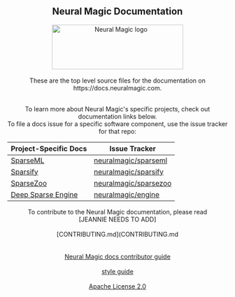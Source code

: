 
<div align="center"><h2>Neural Magic Documentation</h2></div>

<div align="center">
  <img src="https://neuralmagic.com/wp-content/themes/neural-magic/assets/img/logo-header2.svg" width="300" height="102" ALT="Neural Magic logo"><br><br>
</div>

<div align="center">
These are the top level source files for the documentation on
https://docs.neuralmagic.com.<br><br>

To learn more about Neural Magic's specific projects, check out documentation links below.<br> 
To file a docs issue for a specific software component, use the issue tracker for that repo:


| Project-Specific Docs        | Issue Tracker |
| ----------- | ----------- |
| [SparseML](https://docs.neuralmagic.com/sparseml)       | [neuralmagic/sparseml](https://github.com/neuralmagic/sparseml/issues/new)        |
| [Sparsify](https://docs.neuralmagic.com/sparsify)  | [neuralmagic/sparsify](https://github.com/neuralmagic/sparsify/issues/new)      |
| [SparseZoo](https://docs.neuralmagic.com/sparsify)  | [neuralmagic/sparsezoo](https://github.com/neuralmagic/sparsezoo/issues/new)      |
| [Deep Sparse Engine](https://docs.neuralmagic.com/sparsify)  | [neuralmagic/engine](https://github.com/neuralmagic/engine/issues/new)      |

To contribute to the Neural Magic documentation, please read<br>
[JEANNIE NEEDS TO ADD]<br><br>
[CONTRIBUTING.md](CONTRIBUTING.md<br><br><br>
[Neural Magic docs contributor guide](https://www.neuralmagic.com/community/contribute/docs)<br><br>
[style guide](https://www.neuralmagic.com/community/contribute/docs_style)<br><br>
[Apache License 2.0](LICENSE)

